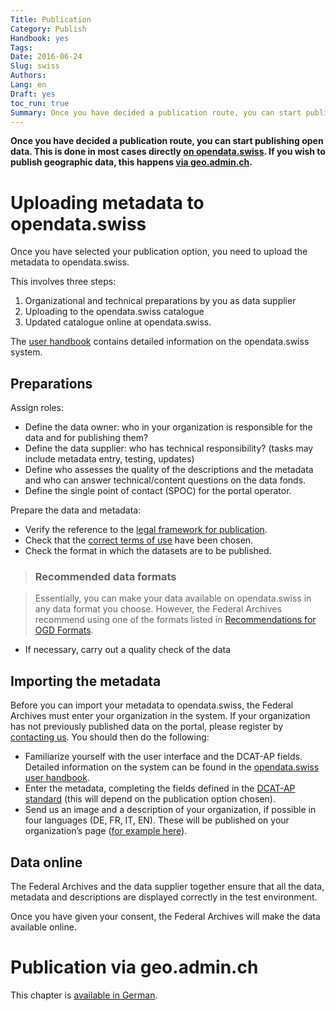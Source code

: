 ```yaml
---
Title: Publication
Category: Publish
Handbook: yes
Tags:
Date: 2016-06-24
Slug: swiss
Authors:
Lang: en
Draft: yes
toc_run: true
Summary: Once you have decided a publication route, you can start publishing open data. This is done in most cases directly on opendata.swiss. If you wish to publish geographic data, this happens via geo.admin.ch.
---
```


**Once you have decided a publication route, you can start publishing open data. This is done in most cases directly [on opendata.swiss](#opendataswiss). If you wish to publish geographic data, this happens [via geo.admin.ch](#geoadmin).**

<a name="opendataswiss"></a>
# Uploading metadata to opendata.swiss

Once you have selected your publication option, you need to upload the metadata to opendata.swiss.

This involves three steps:

1. Organizational and technical preparations by you as data supplier
2. Uploading to the opendata.swiss catalogue
3. Updated catalogue online at opendata.swiss.

The [user handbook](/en/publish/userguide) contains detailed information on the opendata.swiss system.

## Preparations

Assign roles:

- Define the data owner: who in your organization is responsible for the data and for publishing them?  
- Define the data supplier: who has technical responsibility? (tasks may include metadata entry, testing, updates)
- Define who assesses the quality of the descriptions and the metadata and who can answer technical/content questions on the data fonds.
- Define the single point of contact (SPOC) for the portal operator.

Prepare the data and metadata:

- Verify the reference to the [legal framework for publication](/en/prepare/frameworks).
- Check that the [correct terms of use](/en/prepare/terms) have been chosen.
- Check the format in which the datasets are to be published.

> ### Recommended data formats

> Essentially, you can make your data available on opendata.swiss in any data format you choose. However, the Federal Archives recommend using one of the formats listed in [Recommendations for OGD Formats](/en/library/empfehlungen-formate).

- If necessary, carry out a quality check of the data

## Importing the metadata

Before you can import your metadata to opendata.swiss, the Federal Archives must enter your organization in the system. If your organization has not previously published data on the portal, please register by [contacting us](mailto:opendata@bar.admin.ch). You should then do the following:

- Familiarize yourself with the user interface and the DCAT-AP fields. Detailed information on the system can be found in the [opendata.swiss user handbook](/en/publish/userguide).
- Enter the metadata, completing the fields defined in the [DCAT-AP standard](/en/library/ch-dcat-ap) (this will depend on the publication option chosen).
- Send us an image and a description of your organization, if possible in four languages (DE, FR, IT, EN). These will be published on your organization’s page ([for example here](https://opendata.swiss/en/organization/schweizerisches-bundesarchiv-bar)).

## Data online

The Federal Archives and the data supplier together ensure that all the data, metadata and descriptions are displayed correctly in the test environment.

Once you have given your consent, the Federal Archives will make the data available online.

<a name="geoadmin"></a>
# Publication via geo.admin.ch

This chapter is [available in German](/de/publish/swiss#geoadmin).
